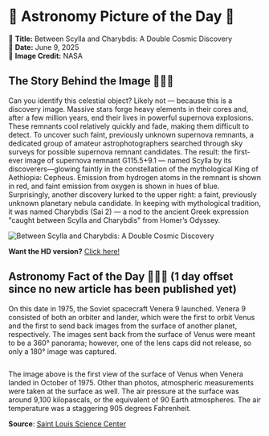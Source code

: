 # 🌌 Astronomy Picture of the Day 🌌
🔭 **Title:** Between Scylla and Charybdis: A Double Cosmic Discovery  
📅 **Date:** June 9, 2025  
📸 **Image Credit:** NASA  

## The Story Behind the Image 🧑‍🚀🔭
Can you identify this celestial object?  Likely not — because this is a discovery image.  Massive stars forge heavy elements in their cores and, after a few million years, end their lives in powerful supernova explosions. These remnants cool relatively quickly and fade, making them difficult to detect.  To uncover such faint, previously unknown supernova remnants, a dedicated group of amateur astrophotographers searched through sky surveys for possible supernova remnant candidates.  The result: the first-ever image of supernova remnant G115.5+9.1 — named Scylla by its discoverers—glowing faintly in the constellation of the mythological King of Aethiopia: Cepheus.  Emission from hydrogen atoms in the remnant is shown in red, and faint emission from oxygen is shown in hues of blue.  Surprisingly, another discovery lurked to the upper right: a faint, previously unknown planetary nebula candidate. In keeping with mythological tradition, it was named Charybdis (Sai 2) — a nod to the ancient Greek expression "caught between Scylla and Charybdis" from Homer’s Odyssey.

![Between Scylla and Charybdis: A Double Cosmic Discovery](https://apod.nasa.gov/apod/image/2506/ScyllaB_LerouxGere_960.jpg)

**Want the HD version?** [Click here!](https://apod.nasa.gov/apod/image/2506/ScyllaB_LerouxGere_2094.jpg)

## Astronomy Fact of the Day 👩‍🚀🚀 (1 day offset since no new article has been published yet)
<p>On this date in 1975, the Soviet spacecraft Venera 9 launched. Venera 9 consisted of both an orbiter and lander, which were the first to orbit Venus and the first to send back images from the surface of another planet, respectively. The images sent back from the surface of Venus were meant to be a 360° panorama; however, one of the lens caps did not release, so only a 180° image was captured.</p>
<p><img src="https://www.slsc.org/wp-content/uploads/2025/06/jun-8.jpg" alt=""/></p>
<p>The image above is the first view of the surface of Venus when Venera landed in October of 1975. Other than photos, atmospheric measurements were taken at the surface as well. The air pressure at the surface was around 9,100 kilopascals, or the equivalent of 90 Earth atmospheres. The air temperature was a staggering 905 degrees Fahrenheit.</p>

**Source**: [Saint Louis Science Center](https://www.slsc.org/astronomy-fact-of-the-day-june-8-2025/)
